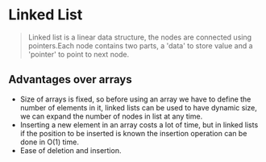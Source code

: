# Linked List

> Linked list is a linear data structure, the nodes are connected using pointers.Each node contains two parts, a 'data' to store value and a 'pointer' to point to next node.

## Advantages over arrays
+ Size of arrays is fixed, so before using an array we have to define the number of elements in it, linked lists can be used to have dynamic size, we can expand the number of nodes in list at any time.
+ Inserting a new element in an array costs a lot of time, but in linked lists if the position to be inserted is known the insertion operation can be done in O(1) time.
+ Ease of deletion and insertion.

